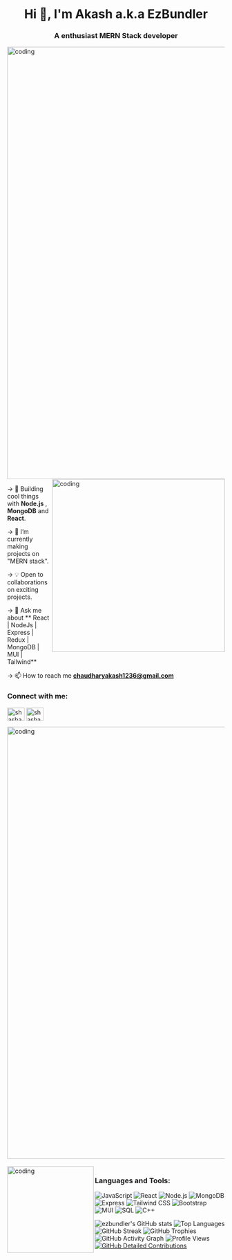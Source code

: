 
<h1 align="center">Hi 👋, I'm Akash a.k.a EzBundler</h1>
<h3 align="center">A enthusiast MERN Stack developer </h3> 

<img align="center" alt="coding" width="1000" src="https://user-images.githubusercontent.com/74038190/212284115-f47cd8ff-2ffb-4b04-b5bf-4d1c14c0247f.gif">

<img align="right" alt="coding" width="400" src="https://user-images.githubusercontent.com/74038190/216318921-21620ac8-e31f-42b0-b7dd-80ee2f424c2f.png">

  
   -> 🚀 Building cool things with **Node.js** , **MongoDB** and **React**.
   
   -> 🌱 I’m currently making projects on "MERN stack".

   -> 💡 Open to collaborations on exciting projects.
   
   -> 💬 Ask me about ** React | NodeJs | Express | Redux | MongoDB | MUI | Tailwind**
   
   -> 📫 How to reach me **chaudharyakash1236@gmail.com**

<h3 align="left">Connect with me:</h3>
<p align="left">
<a href="https://www.linkedin.com/in/akash-chaudhary-1ba0121a1" target="blank"><img align="center" src="https://raw.githubusercontent.com/rahuldkjain/github-profile-readme-generator/master/src/images/icons/Social/linked-in-alt.svg" alt="shashank shrivastava" height="30" width="40" /></a>
<a href="https://www.instagram.com/doomed_ak/" target="blank"><img align="center" src="https://raw.githubusercontent.com/rahuldkjain/github-profile-readme-generator/master/src/images/icons/Social/instagram.svg" alt="shashankkk02" height="30" width="40" /></a>
</p>
<img align="center" alt="coding" width="1000" src="https://user-images.githubusercontent.com/74038190/212284115-f47cd8ff-2ffb-4b04-b5bf-4d1c14c0247f.gif">
<br></br>
<img align="left" alt="coding" width="200" src="https://user-images.githubusercontent.com/74038190/212284100-561aa473-3905-4a80-b561-0d28506553ee.gif">
<h3 align="left">Languages and Tools:</h3>

![JavaScript](https://img.shields.io/badge/JavaScript-F7DF1C?style=flat&logo=javascript&logoColor=000000)
![React](https://img.shields.io/badge/React-61DAFB?style=flat&logo=react&logoColor=000000)
![Node.js](https://img.shields.io/badge/Node.js-339933?style=flat&logo=nodedotjs&logoColor=ffffff)
![MongoDB](https://img.shields.io/badge/MongoDB-47A248?style=flat&logo=mongodb&logoColor=ffffff)
![Express](https://img.shields.io/badge/Express-000000?style=flat&logo=express&logoColor=ffffff)
![Tailwind CSS](https://img.shields.io/badge/TailwindCSS-06B6D4?style=flat&logo=tailwind-css&logoColor=ffffff)
![Bootstrap](https://img.shields.io/badge/Bootstrap-7952B3?style=flat&logo=bootstrap&logoColor=ffffff)
![MUI](https://img.shields.io/badge/MUI-007FFF?style=flat&logo=mui&logoColor=ffffff)
![SQL](https://img.shields.io/badge/SQL-4479A1?style=flat&logo=postgresql&logoColor=ffffff)
![C++](https://img.shields.io/badge/C++-00599C?style=flat&logo=cplusplus&logoColor=ffffff)




![ezbundler's GitHub stats](https://github-readme-stats.vercel.app/api?username=ezbundler&show_icons=true&theme=radical)
![Top Languages](https://github-readme-stats.vercel.app/api/top-langs/?username=ezbundler&layout=compact&theme=radical)
![GitHub Streak](https://streak-stats.demolab.com?user=ezbundler&theme=radical)
![GitHub Trophies](https://github-profile-trophy.vercel.app/?username=ezbundler&theme=radical)
![GitHub Activity Graph](https://github-readme-activity-graph.vercel.app/graph?username=ezbundler&theme=radical)
![Profile Views](https://komarev.com/ghpvc/?username=ezbundler&color=red)
[![GitHub Detailed Contributions](https://github-contributor-stats.vercel.app/api?username=ezbundler&theme=radical)](https://github.com/ezbundler)


